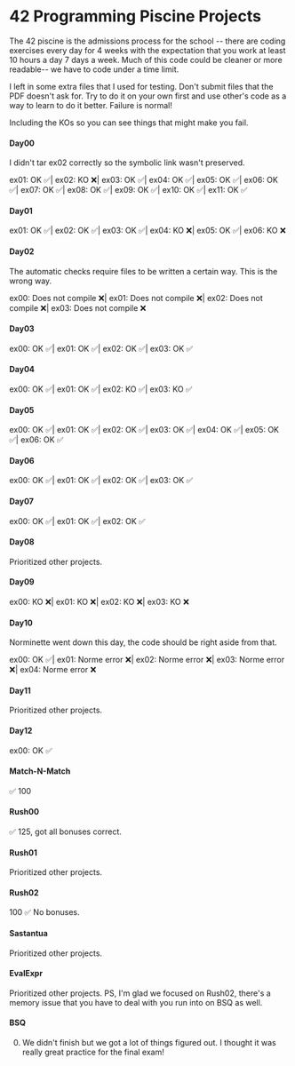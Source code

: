 # 42 Programming Piscine Projects

The 42 piscine is the admissions process for the school -- there are coding exercises every day for 4 weeks with the expectation that you work at least 10 hours a day 7 days a week. Much of this code could be cleaner or more readable-- we have to code under a time limit. 

I left in some extra files that I used for testing. Don't submit files that the PDF doesn't ask for. Try to do it on your own first and use other's code as a way to learn to do it better. Failure is normal!

Including the KOs so you can see things that might make you fail.

#### Day00
I didn't tar ex02 correctly so the symbolic link wasn't preserved. 

ex01: OK :white_check_mark:| ex02: KO :x:| ex03: OK :white_check_mark:| ex04: OK :white_check_mark:| ex05: OK :white_check_mark:| ex06: OK :white_check_mark:| ex07: OK :white_check_mark:| ex08: OK :white_check_mark:| ex09: OK :white_check_mark:| ex10: OK :white_check_mark:| ex11: OK :white_check_mark:

#### Day01
ex01: OK :white_check_mark:| ex02: OK :white_check_mark:| ex03: OK :white_check_mark:| ex04: KO :x:| ex05: OK :white_check_mark:| ex06: KO :x:

#### Day02
The automatic checks require files to be written a certain way. This is the wrong way.

ex00: Does not compile :x:| ex01: Does not compile :x:| ex02: Does not compile :x:| ex03: Does not compile :x:

#### Day03
ex00: OK :white_check_mark:| ex01: OK :white_check_mark:| ex02: OK :white_check_mark:| ex03: OK :white_check_mark:

#### Day04
ex00: OK :white_check_mark:| ex01: OK :white_check_mark:| ex02: KO :white_check_mark:| ex03: KO :white_check_mark:

#### Day05
ex00: OK :white_check_mark:| ex01: OK :white_check_mark:| ex02: OK :white_check_mark:| ex03: OK :white_check_mark:| ex04: OK :white_check_mark:| ex05: OK :white_check_mark:| ex06: OK :white_check_mark:

#### Day06
ex00: OK :white_check_mark:| ex01: OK :white_check_mark:| ex02: OK :white_check_mark:| ex03: OK :white_check_mark:

#### Day07
ex00: OK :white_check_mark:| ex01: OK :white_check_mark:| ex02: OK :white_check_mark:

#### Day08
Prioritized other projects.

#### Day09
ex00: KO :x:| ex01: KO :x:| ex02: KO :x:| ex03: KO :x:

#### Day10
Norminette went down this day, the code should be right aside from that.

ex00: OK :white_check_mark:| ex01: Norme error :x:| ex02: Norme error :x:| ex03: Norme error :x:| ex04: Norme error :x:

#### Day11
Prioritized other projects.

#### Day12
ex00: OK :white_check_mark:

#### Match-N-Match
:white_check_mark: 100 

#### Rush00
:white_check_mark: 125, got all bonuses correct.

#### Rush01
Prioritized other projects.

#### Rush02
100 :white_check_mark: No bonuses. 

#### Sastantua
Prioritized other projects.

#### EvalExpr
Prioritized other projects. PS, I'm glad we focused on Rush02, there's a memory issue that you have to deal with you run into on BSQ as well.

#### BSQ
0. We didn't finish but we got a lot of things figured out. I thought it was really great practice for the final exam!

